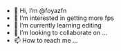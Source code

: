 - 👋 Hi, I’m @foyazfn
- 👀 I’m interested in getting more fps
- 🌱 I’m currently learning editing
- 💞️ I’m looking to collaborate on ...
- 📫 How to reach me ...

<!---
foyazfn/foyazfn is a ✨ special ✨ repository because its `README.md` (this file) appears on your GitHub profile.
You can click the Preview link to take a look at your changes.
--->
